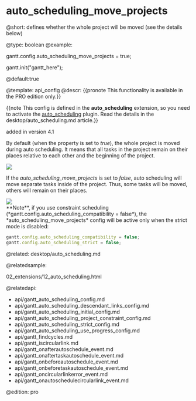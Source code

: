 auto_scheduling_move_projects
=============

@short:
	defines whether the whole project will be moved (see the details below)

@type: boolean
@example:

gantt.config.auto_scheduling_move_projects = true;

gantt.init("gantt_here");

@default:true

@template:	api_config
@descr:
{{pronote This functionality is available in the PRO edition only.}}

{{note This config is defined in the **auto_scheduling** extension, so you need to activate the [auto_scheduling](desktop/extensions_list.md#autoscheduling) plugin. Read the details in the desktop/auto_scheduling.md article.}}



added in version 4.1

By default (when the property is set to *true*), the whole project is moved during auto scheduling. It means that all tasks in the project remain on their places
relative to each other and the beginning of the project.

<img src="api/moving_project_true.png">

If the *auto_scheduling_move_projects* is set to *false*, auto scheduling will move separate tasks inside of the project. Thus, some tasks will be moved, others will
remain on their places.

<img src="api/moving_project_false.png">

<br>
**Note**, if you use constraint scheduling (*gantt.config.auto_scheduling_compatibility = false*), the *auto_scheduling_move_projects* config will be active only when the strict mode is disabled:

~~~js
gantt.config.auto_scheduling_compatibility = false;
gantt.config.auto_scheduling_strict = false;
~~~

@related:
desktop/auto_scheduling.md

@relatedsample:

02_extensions/12_auto_scheduling.html

@relatedapi:

- api/gantt_auto_scheduling_config.md
- api/gantt_auto_scheduling_descendant_links_config.md
- api/gantt_auto_scheduling_initial_config.md
- api/gantt_auto_scheduling_project_constraint_config.md
- api/gantt_auto_scheduling_strict_config.md
- api/gantt_auto_scheduling_use_progress_config.md
- api/gantt_findcycles.md
- api/gantt_iscircularlink.md
- api/gantt_onafterautoschedule_event.md
- api/gantt_onaftertaskautoschedule_event.md
- api/gantt_onbeforeautoschedule_event.md
- api/gantt_onbeforetaskautoschedule_event.md
- api/gantt_oncircularlinkerror_event.md
- api/gantt_onautoschedulecircularlink_event.md


@edition:
pro
